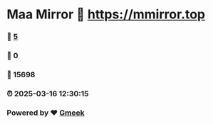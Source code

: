 # Maa Mirror :link: https://mmirror.top 
### :page_facing_up: [5](https://mmirror.top/tag.html) 
### :speech_balloon: 0 
### :hibiscus: 15698 
### :alarm_clock: 2025-03-16 12:30:15 
### Powered by :heart: [Gmeek](https://github.com/Meekdai/Gmeek)
